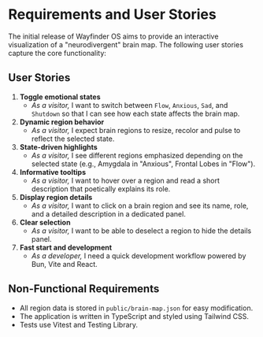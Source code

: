 # Requirements and User Stories

The initial release of Wayfinder OS aims to provide an interactive visualization of a "neurodivergent" brain map. The following user stories capture the core functionality:

## User Stories

1. **Toggle emotional states**
   - *As a visitor,* I want to switch between `Flow`, `Anxious`, `Sad`, and `Shutdown` so that I can see how each state affects the brain map.
2. **Dynamic region behavior**
   - *As a visitor,* I expect brain regions to resize, recolor and pulse to reflect the selected state.
3. **State-driven highlights**
   - *As a visitor,* I see different regions emphasized depending on the selected state (e.g., Amygdala in "Anxious", Frontal Lobes in "Flow").
4. **Informative tooltips**
   - *As a visitor,* I want to hover over a region and read a short description that poetically explains its role.
5. **Display region details**
   - *As a visitor,* I want to click on a brain region and see its name, role, and a detailed description in a dedicated panel.
6. **Clear selection**
   - *As a visitor,* I want to be able to deselect a region to hide the details panel.
7. **Fast start and development**
   - *As a developer,* I need a quick development workflow powered by Bun, Vite and React.

## Non-Functional Requirements

- All region data is stored in `public/brain-map.json` for easy modification.
- The application is written in TypeScript and styled using Tailwind CSS.
- Tests use Vitest and Testing Library.
